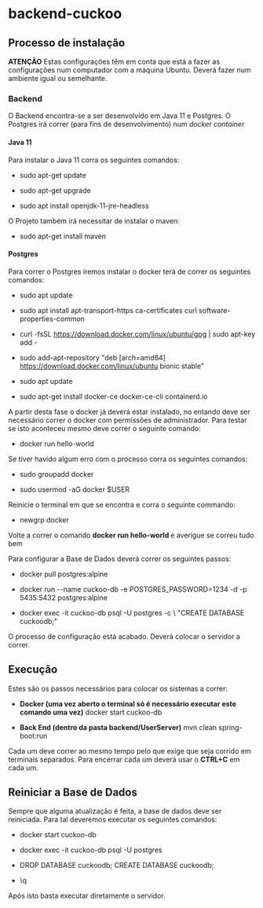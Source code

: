 # backend-cuckoo

<h2> Processo de instalação </h2>
<b>ATENÇÃO</b> 
Estas configurações têm em conta que está a fazer as configurações num computador com a máquina Ubuntu.
Deverá fazer num ambiente igual ou semelhante.
<h3> Backend </h3>
O Backend encontra-se a ser desenvolvido em Java 11 e Postgres. O Postgres irá correr (para fins de desenvolvimento) num <i>docker container</i>

<h4> Java 11 </h4>
Para instalar o Java 11 corra os seguintes comandos:

- sudo apt-get update

- sudo apt-get upgrade

- sudo apt install openjdk-11-jre-headless

O Projeto também irá necessitar de instalar o maven:

- sudo apt-get install maven

<h4> Postgres </h4>
Para correr o Postgres iremos instalar o docker terá de correr os seguintes comandos:

- sudo apt update

- sudo apt install apt-transport-https ca-certificates curl software-properties-common

- curl -fsSL https://download.docker.com/linux/ubuntu/gpg | sudo apt-key add -

- sudo add-apt-repository "deb [arch=amd64] https://download.docker.com/linux/ubuntu bionic stable"

- sudo apt update

- sudo apt-get install docker-ce docker-ce-cli containerd.io

A partir desta fase o docker já deverá estar instalado, no entando deve ser necessário correr o docker com permissões de administrador. Para testar se isto aconteceu mesmo deve correr o seguinte comando:

- docker run hello-world

Se tiver havido algum erro com o processo corra os seguintes comandos:

- sudo groupadd docker

- sudo usermod -aG docker $USER

Reinicie o terminal em que se encontra e corra o seguinte commando:

- newgrp docker 

Volte a correr o comando <b> docker run hello-world </b> e averigue se correu tudo bem

Para configurar a Base de Dados deverá correr os seguintes passos:

- docker pull postgres:alpine

- docker run --name cuckoo-db -e POSTGRES_PASSWORD=1234 -d -p 5435:5432 postgres:alpine

- docker exec -it cuckoo-db psql -U postgres -c \ "CREATE DATABASE cuckoodb;"

O processo de configuração está acabado. Deverá colocar o servidor a correr.



<h2> Execução </h2>
Estes são os passos necessários para colocar os sistemas a correr:

- <b> Docker (uma vez aberto o terminal só é necessário executar este comando uma vez)</b> docker start cuckoo-db

- <b> Back End (dentro da pasta backend/UserServer)</b> mvn clean spring-boot:run

Cada um deve correr ao mesmo tempo pelo que exige que seja corrido em terminais separados. Para encerrar cada um deverá usar o <b>CTRL+C</b> em cada um.

<h2> Reiniciar a Base de Dados </h2>
Sempre que alguma atualização é feita, a base de dados deve ser reiniciada. Para tal deveremos executar os seguintes comandos:

- docker start cuckoo-db

- docker exec -it cuckoo-db psql -U postgres

- DROP DATABASE cuckoodb; CREATE DATABASE cuckoodb;

- \q

Após isto basta executar diretamente o servidor.
